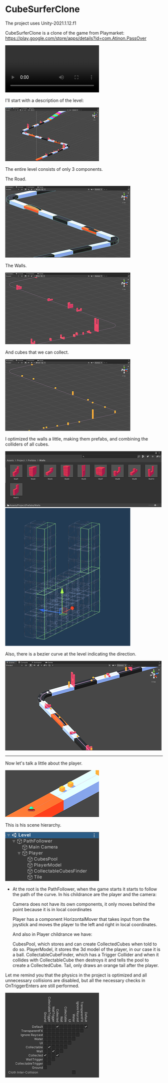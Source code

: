 # CubeSurferClone

The project uses Unity-2021.1.12.f1

CubeSurferClone is a clone of the game from Playmarket:
 https://play.google.com/store/apps/details?id=com.Atinon.PassOver

![](Images/Video.mp4)

I'll start with a description of the level:

![](Images/1.png)

The entire level consists of only 3 components.

The Road.

![](Images/2.png)

The Walls.

![](Images/3.png)

And cubes that we can collect.

![](Images/4.png)

I optimized the walls a little, making them prefabs, and combining the colliders of all cubes.

![](Images/5.png)
![](Images/6.png)

Also, there is a bezier curve at the level indicating the direction.

![](Images/7.png)

--------------------------------------------------------------------------------------------------------------------------------------

Now let's talk a little about the player.

![](Images/8.png)

Тhis is his scene hierarchy.

![](Images/9.png)

* At the root is the PathFollower, when the game starts it starts to follow the path of the curve.
	In his childrance are the player and the camera:

	Camera does not have its own components, it only moves behind the point because it is in local coordinates

	Player has a component HorizontalMover that takes input from the joystick and moves the player to the left 
	and right in local coordinates.

	And also in Player childrance we have:
	
	CubesPool, which stores and can create CollectedCubes when told to do so.
	PlayerModel, it stores the 3d model of the player, in our case it is a ball.
	CollectableCubeFinder, which has a Trigger Collider and when it collides with CollectableCube then destroys it and tells the pool to create a CollectedCube.
	Tail, only draws an orange tail after the player.


Let me remind you that the physics in the project is optimized and all unnecessary collisions are disabled, but all the necessary checks in OnTriggerEnters are still performed.

![](Images/10.png)
